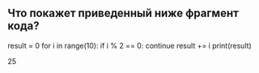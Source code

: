 ## Что покажет приведенный ниже фрагмент кода?

result = 0
for i in range(10):
    if i % 2 == 0:
        continue
    result += i
print(result)

25